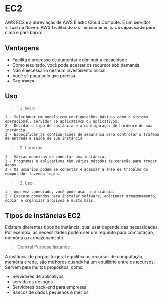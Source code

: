 # EC2

AWS EC2 é a abreviação de AWS Elastic Cloud Compute. É um servidor virtual na Nuvem AWS facilitando o dimensionamento da capacidade para cima e para baixo.

## Vantagens

- Facilita o processo de aumentar e diminuir a capacidade
- Como resultado, você pode acessar os recursos sob demanda
- Não é necessário nenhum investimento inicial
- Você só paga pelo que precisa
- Segurança

## Uso

> 1. Inicio

    1 - Selecionar um modelo com configurações básicas como o sistema operacional, servidor de aplicativos ou aplicativos.
    2 - Decidir o tipo de instância e a configuração de hardware de sua instância.
    3 - Especificar as configurações de segurança para controlar o tráfego de entrada e saída de sua instância.

> 2. Conexão

    1 - Várias maneiras de conectar uma instância.
    2 - Programas e aplicativos têm vários métodos de conexão para trocar dados.
    3 - Os usuários podem se conectar e acessar a área de trabalho do computador fazendo login.

> 3. Uso

    1 - Uma vez conectado, você pode usar a instância.
    2 - Execute comandos para instalar software, adicionar armazenamento, copiar e organizar arquivos e muito mais.

## Tipos de instâncias EC2

Existem diferentes tipos de instância, qual usar depende das necessidades. Por exemplo, as necessidades podem ser um requisito para computação, memória ou armazenamento.

> General Purpose Instance

A instância de porpósito geral equilibra os recursos de computação, memória e rede, são melhores quando há um equilíbrio entre os recursos. Servem para muitos propósitos, como:

- Servidores de aplicativos
- servidores de jogos
- Servidores back-end para empresas
- Bancos de dados pequenos e médios

